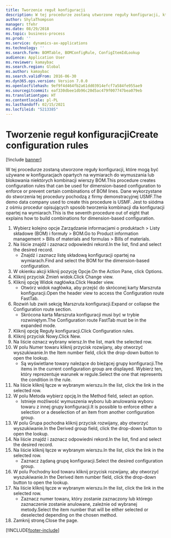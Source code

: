 ```yaml
---
title: Tworzenie reguł konfiguracji
description: W tej procedurze zostaną utworzone reguły konfiguracji, które mogą być używane w konfiguracjach opartych na wymiarach do wymuszania lub blokowania niektórych kombinacji wierszy BOM.
author: ShylaThompson
manager: tfehr
ms.date: 08/29/2018
ms.topic: business-process
ms.prod: ''
ms.service: dynamics-ax-applications
ms.technology: ''
ms.search.form: BOMTable, BOMConfigRule, ConfigItemIdLookup
audience: Application User
ms.reviewer: kamaybac
ms.search.region: Global
ms.author: kamaybac
ms.search.validFrom: 2016-06-30
ms.dyn365.ops.version: Version 7.0.0
ms.openlocfilehash: 9ef9f4d464fb2a61dd03914efcf7a584fe955ae9
ms.sourcegitcommit: eaf330dbee1db96c20d5ac479f007747bea079eb
ms.translationtype: HT
ms.contentlocale: pl-PL
ms.lasthandoff: 02/15/2021
ms.locfileid: "5213385"
---
```

# <a name="create-configuration-rules"></a><span data-ttu-id="72a80-103">Tworzenie reguł konfiguracji</span><span class="sxs-lookup"><span data-stu-id="72a80-103">Create configuration rules</span></span>

[!include [banner](../../includes/banner.md)]

<span data-ttu-id="72a80-104">W tej procedurze zostaną utworzone reguły konfiguracji, które mogą być używane w konfiguracjach opartych na wymiarach do wymuszania lub blokowania niektórych kombinacji wierszy BOM.</span><span class="sxs-lookup"><span data-stu-id="72a80-104">This procedure creates configuration rules that can be used for dimension-based configuration to enforce or prevent certain combinations of BOM lines.</span></span> <span data-ttu-id="72a80-105">Dane wykorzystane do stworzenia tej procedury pochodzą z firmy demonstracyjnej USMF.</span><span class="sxs-lookup"><span data-stu-id="72a80-105">The demo data company used to create this procedure is USMF.</span></span> <span data-ttu-id="72a80-106">Jest to siódma z ośmiu procedur opisujących sposób tworzenia kombinacji dla konfiguracji opartej na wymiarach.</span><span class="sxs-lookup"><span data-stu-id="72a80-106">This is the seventh procedure out of eight that explains how to build combinations for dimension-based configuration.</span></span>

1. <span data-ttu-id="72a80-107">Wybierz kolejno opcje Zarządzanie informacjami o produktach > Listy składowe (BOM) i formuły > BOM.</span><span class="sxs-lookup"><span data-stu-id="72a80-107">Go to Product information management > Bills of materials and formulas > Bills of materials.</span></span>
2. <span data-ttu-id="72a80-108">Na liście znajdź i zaznacz odpowiedni rekord.</span><span class="sxs-lookup"><span data-stu-id="72a80-108">In the list, find and select the desired record.</span></span>
    * <span data-ttu-id="72a80-109">Znajdź i zaznacz listę składową konfiguracji opartej na wymiarach.</span><span class="sxs-lookup"><span data-stu-id="72a80-109">Find and select the BOM for the dimension-based configuration.</span></span>  
3. <span data-ttu-id="72a80-110">W okienku akcji kliknij pozycję Opcje.</span><span class="sxs-lookup"><span data-stu-id="72a80-110">On the Action Pane, click Options.</span></span>
4. <span data-ttu-id="72a80-111">Kliknij przycisk Zmień widok.</span><span class="sxs-lookup"><span data-stu-id="72a80-111">Click Change view.</span></span>
5. <span data-ttu-id="72a80-112">Kliknij opcję Widok nagłówka.</span><span class="sxs-lookup"><span data-stu-id="72a80-112">Click Header view.</span></span>
    * <span data-ttu-id="72a80-113">Otwórz widok nagłówka, aby przejść do skróconej karty Marszruta konfiguracji.</span><span class="sxs-lookup"><span data-stu-id="72a80-113">Open the header view to access the Configuration route FastTab.</span></span>  
6. <span data-ttu-id="72a80-114">Rozwiń lub zwiń sekcję Marszruta konfiguracji.</span><span class="sxs-lookup"><span data-stu-id="72a80-114">Expand or collapse the Configuration route section.</span></span>
    * <span data-ttu-id="72a80-115">Skrócona karta Marszruta konfiguracji musi być w trybie rozwiniętym.</span><span class="sxs-lookup"><span data-stu-id="72a80-115">The Configuration route FastTab must be in the expanded mode.</span></span>  
7. <span data-ttu-id="72a80-116">Kliknij opcję Reguły konfiguracji.</span><span class="sxs-lookup"><span data-stu-id="72a80-116">Click Configuration rules.</span></span>
8. <span data-ttu-id="72a80-117">Kliknij przycisk Nowy.</span><span class="sxs-lookup"><span data-stu-id="72a80-117">Click New.</span></span>
9. <span data-ttu-id="72a80-118">Na liście oznacz wybrany wiersz.</span><span class="sxs-lookup"><span data-stu-id="72a80-118">In the list, mark the selected row.</span></span>
10. <span data-ttu-id="72a80-119">W polu Numer towaru kliknij przycisk rozwijany, aby otworzyć wyszukiwanie.</span><span class="sxs-lookup"><span data-stu-id="72a80-119">In the Item number field, click the drop-down button to open the lookup.</span></span>
    * <span data-ttu-id="72a80-120">Są wyświetlane towary należące do bieżącej grupy konfiguracji.</span><span class="sxs-lookup"><span data-stu-id="72a80-120">The items in the current configuration group are displayed.</span></span> <span data-ttu-id="72a80-121">Wybierz ten, który reprezentuje warunek w regule.</span><span class="sxs-lookup"><span data-stu-id="72a80-121">Select the one that represents the condition in the rule.</span></span>  
11. <span data-ttu-id="72a80-122">Na liście kliknij łącze w wybranym wierszu.</span><span class="sxs-lookup"><span data-stu-id="72a80-122">In the list, click the link in the selected row.</span></span>
12. <span data-ttu-id="72a80-123">W polu Metoda wybierz opcję.</span><span class="sxs-lookup"><span data-stu-id="72a80-123">In the Method field, select an option.</span></span>
    * <span data-ttu-id="72a80-124">Istnieje możliwość wymuszenia wyboru lub anulowania wyboru towaru z innej grupy konfiguracji.</span><span class="sxs-lookup"><span data-stu-id="72a80-124">It is possible to enforce either a selection or a deselection of an item from another configuration group.</span></span>  
13. <span data-ttu-id="72a80-125">W polu Grupa pochodna kliknij przycisk rozwijany, aby otworzyć wyszukiwanie.</span><span class="sxs-lookup"><span data-stu-id="72a80-125">In the Derived group field, click the drop-down button to open the lookup.</span></span>
14. <span data-ttu-id="72a80-126">Na liście znajdź i zaznacz odpowiedni rekord.</span><span class="sxs-lookup"><span data-stu-id="72a80-126">In the list, find and select the desired record.</span></span>
15. <span data-ttu-id="72a80-127">Na liście kliknij łącze w wybranym wierszu.</span><span class="sxs-lookup"><span data-stu-id="72a80-127">In the list, click the link in the selected row.</span></span>
    * <span data-ttu-id="72a80-128">Zaznacz żądaną grupę konfiguracji.</span><span class="sxs-lookup"><span data-stu-id="72a80-128">Select the desired configuration group.</span></span>  
16. <span data-ttu-id="72a80-129">W polu Pochodny kod towaru kliknij przycisk rozwijany, aby otworzyć wyszukiwanie.</span><span class="sxs-lookup"><span data-stu-id="72a80-129">In the Derived item number field, click the drop-down button to open the lookup.</span></span>
17. <span data-ttu-id="72a80-130">Na liście kliknij łącze w wybranym wierszu.</span><span class="sxs-lookup"><span data-stu-id="72a80-130">In the list, click the link in the selected row.</span></span>
    * <span data-ttu-id="72a80-131">Zaznacz numer towaru, który zostanie zaznaczony lub którego zaznaczenie zostanie anulowane, zależnie od wybranej metody.</span><span class="sxs-lookup"><span data-stu-id="72a80-131">Select the item number that will be either selected or deselected depending on the chosen method.</span></span>  
18. <span data-ttu-id="72a80-132">Zamknij stronę.</span><span class="sxs-lookup"><span data-stu-id="72a80-132">Close the page.</span></span>



[!INCLUDE[footer-include](../../../includes/footer-banner.md)]